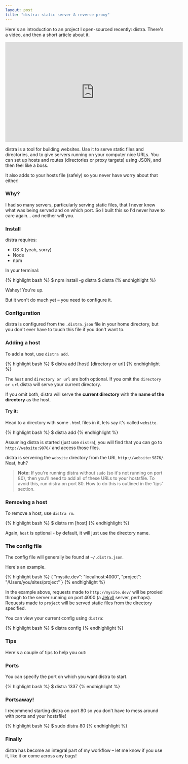 ```yaml
---
layout: post
title: "distra: static server & reverse proxy"
---
```


Here's an introduction to an project I open-sourced recently: distra. There's a video, and then a short article about it.

<div class="embed-container">
<object width="560" height="315"><param name="movie" value="http://www.youtube.com/v/rn7lHVnpxAk?version=3&amp;hl=en_US"></param><param name="allowFullScreen" value="true"></param><param name="allowscriptaccess" value="always"></param><embed src="http://www.youtube.com/v/rn7lHVnpxAk?version=3&amp;hl=en_US" type="application/x-shockwave-flash" width="560" height="315" allowscriptaccess="always" allowfullscreen="true"></embed></object>
</div>

distra is a tool for building websites. Use it to serve static files and directories, and to give servers running on your computer nice URLs. You can set up hosts and routes (directories or proxy targets) using JSON, and then feel like a boss.

It also adds to your hosts file (safely) so you never have worry about that either!

### Why?

I had so many servers, particularly serving static files, that I never knew what was being served and on which port. So I built this so I'd never have to care again... and neither will you.

### Install

distra requires:

* OS X (yeah, sorry)
* Node
* npm

In your terminal:

{% highlight bash %}
$ npm install -g distra
$ distra
{% endhighlight %}

Wahey! You're up.

But it won't do much yet – you need to configure it.

### Configuration

distra is configured from the `.distra.json` file in your home directory, but you don't ever have to touch this file if you don't want to.

### Adding a host

To add a host, use `distra add`.

{% highlight bash %}
$ distra add [host] [directory or url]
{% endhighlight %}

The `host` and `directory or url` are both optional. If you omit the `directory or url` distra will serve your current directory.

If you omit both, distra will serve the **current directory** with the **name of the directory** as the host.

#### Try it:

Head to a directory with some `.html` files in it, lets say it's called `website`.

{% highlight bash %}
$ distra add
{% endhighlight %}

Assuming distra is started (just use `distra`), you will find that you can go to `http://website:9876/` and access those files.

distra is servering the `website` directory from the URL `http://website:9876/`. Neat, huh?

> **Note:** If you're running distra without `sudo` (so it's not running on port 80), then you'll need to add all of these URLs to your hostsfile. To avoid this, run distra on port 80. How to do this is outlined in the ‘tips’ section.

### Removing a host

To remove a host, use `distra rm`.

{% highlight bash %}
$ distra rm [host]
{% endhighlight %}

Again, `host` is optional - by default, it will just use the directory name.

### The config file

The config file will generally be found at `~/.distra.json`.

Here's an example.

{% highlight bash %}
{
  "mysite.dev":   "localhost:4000",
  "project":      "/Users/you/sites/project"
}
{% endhighlight %}

In the example above, requests made to `http://mysite.dev/` will be proxied through to the server running on port 4000 (a [Jekyll](https://github.com/mojombo/jekyll) server, perhaps). Requests made to `project` will be served static files from the directory specified.

You can view your current config using `distra`:

{% highlight bash %}
$ distra config
{% endhighlight %}

### Tips

Here's a couple of tips to help you out:

### Ports

You can specify the port on which you want distra to start.

{% highlight bash %}
$ distra 1337
{% endhighlight %}

### Portsaway!

I recommend starting distra on port 80 so you don't have to mess around with ports and your hostsfile!

{% highlight bash %}
$ sudo distra 80
{% endhighlight %}

### Finally

distra has become an integral part of my workflow – let me know if you use it, like it or come across any bugs!